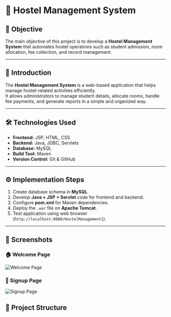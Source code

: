 # 🏨 Hostel Management System

## 📌 Objective
The main objective of this project is to develop a **Hostel Management System** that automates hostel operations such as student admission, room allocation, fee collection, and record management.

---

## 📖 Introduction
The **Hostel Management System** is a web-based application that helps manage hostel-related activities efficiently.  
It allows administrators to manage student details, allocate rooms, handle fee payments, and generate reports in a simple and organized way.

---

## 🛠️ Technologies Used
- **Frontend:** JSP, HTML, CSS  
- **Backend:** Java, JDBC, Servlets  
- **Database:** MySQL  
- **Build Tool:** Maven  
- **Version Control:** Git & GitHub  

---

## ⚙️ Implementation Steps
1. Create database schema in **MySQL**.  
2. Develop **Java + JSP + Servlet** code for frontend and backend.  
3. Configure **pom.xml** for Maven dependencies.  
4. Deploy the `.war` file on **Apache Tomcat**.  
5. Test application using web browser (`http://localhost:8080/HostelManagement1`).  

---
## 📸 Screenshots

### 🏠 Welcome Page
![Welcome Page](screenshots/welcome.png)

### 📝 Signup Page
![Signup Page](Screenshots)

## 📂 Project Structure
